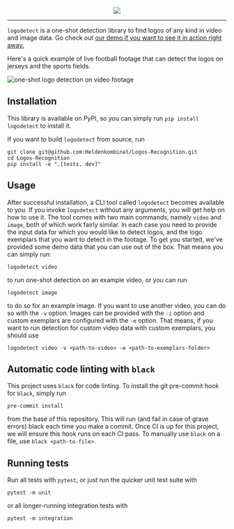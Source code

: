 <p align="center">
  <img src="https://github.com/Heldenkombinat/Logos-Recognition/blob/master/hkt_logo_detect.png">
</p>

---

`logodetect` is a one-shot detection library to find logos of any kind in video and image data. Go check out
[our demo if you want to see it in action right away.](https://logodetect.netlify.com/)

Here's a quick example of live football footage that can detect the logos on jerseys and the sports fields.

![one-shot logo detection on video footage](demo.gif)

## Installation

This library is available on PyPI, so you can simply run `pip install logodetect` to install it.

If you want to build `logodetect` from source, run

```bash_script
git clone git@github.com:Heldenkombinat/Logos-Recognition.git
cd Logos-Recognition
pip install -e ".[tests, dev]"
```

## Usage

After successful installation, a CLI tool called `logodetect` becomes available to you. If you invoke `logodetect`
without any arguments, you will get help on how to use it. The tool comes with two main commands, namely `video`
and `image`, both of which work fairly similar. In each case you need to provide the input data for which you would
like to detect logos, and the logo exemplars that you want to detect in the footage. To get you started, we've provided
some demo data that you can use out of the box. That means you can simply run:

```bash_script
logodetect video
```

to run one-shot detection on an example video, or you can run

```bash_script
logodetect image
```

to do so for an example image. If you want to use another video, you can do so with the `-v` option. Images can be provided
with the `-i` option and custom exemplars are configured with the `-e` option. That means, if you want to run detection
for custom video data with custom exemplars, you should use

```bash_script
logodetect video -v <path-to-video> -e <path-to-exemplars-folder>
```

## Automatic code linting with `black`

This project uses `black` for code linting. To install the git pre-commit hook for `black`,
simply run

```bash_script
pre-commit install
```

from the base of this repository. This will run (and fail in case of grave errors) black each time you make a commit. 
Once CI is up for this project, we will ensure this hook runs on each CI pass. To manually use `black` on a file,
use `black <path-to-file>`.

## Running tests

Run all tests with `pytest`, or just run the quicker unit test suite with 

```bash_script
pytest -m unit
```

or all longer-running integration tests with

```bash_script
pytest -m integration
```
